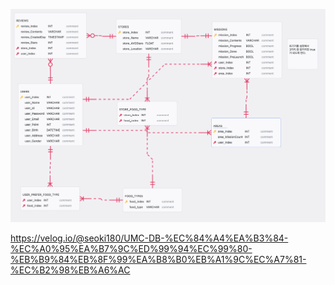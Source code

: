 ![alt text](image.png)

<https://velog.io/@seoki180/UMC-DB-%EC%84%A4%EA%B3%84-%EC%A0%95%EA%B7%9C%ED%99%94%EC%99%80-%EB%B9%84%EB%8F%99%EA%B8%B0%EB%A1%9C%EC%A7%81-%EC%B2%98%EB%A6%AC>
